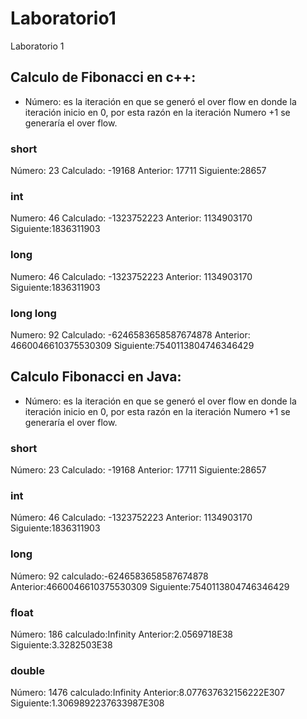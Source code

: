 # Laboratorio1
Laboratorio 1

## Calculo de Fibonacci en c++:

* Número: es la iteración en que se generó el over flow en donde la iteración inicio en 0, por esta razón  en la iteración Numero +1 se generaría el over flow.

### short 
Número: 23 Calculado: -19168  Anterior: 17711 Siguiente:28657

### int 
Numero: 46 Calculado: -1323752223  Anterior: 1134903170 Siguiente:1836311903

### long
Numero: 46 Calculado: -1323752223  Anterior: 1134903170 Siguiente:1836311903

### long long
Numero: 92 Calculado: -6246583658587674878  Anterior: 4660046610375530309 Siguiente:7540113804746346429

## Calculo Fibonacci en Java:

* Número: es la iteración en que se generó el over flow en donde la iteración inicio en 0, por esta razón  en la iteración Numero +1 se generaría el over flow.

### short
Número: 23 Calculado: -19168  Anterior: 17711 Siguiente:28657

### int
Número: 46 Calculado: -1323752223  Anterior: 1134903170 Siguiente:1836311903

### long
Número: 92   calculado:-6246583658587674878  Anterior:4660046610375530309  Siguiente:7540113804746346429

### float
Número: 186   calculado:Infinity  Anterior:2.0569718E38  Siguiente:3.3282503E38

### double
Número: 1476   calculado:Infinity  Anterior:8.077637632156222E307  Siguiente:1.3069892237633987E308


